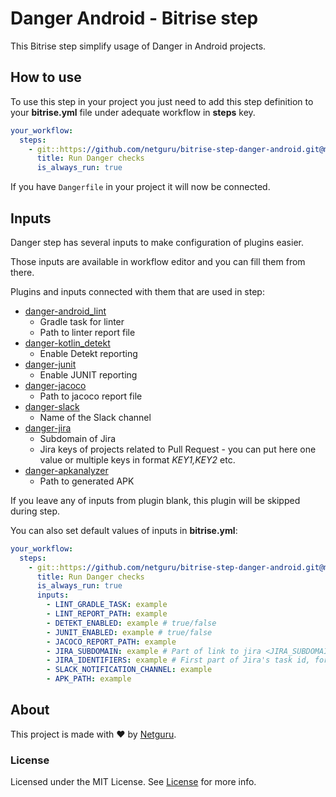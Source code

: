 # Danger Android - Bitrise step

This Bitrise step simplify usage of Danger in Android projects.


## How to use

To use this step in your project you just need to add this step definition to
your **bitrise.yml** file under adequate workflow in **steps** key.

```yml
your_workflow:
  steps:
    - git::https://github.com/netguru/bitrise-step-danger-android.git@master:
      title: Run Danger checks
      is_always_run: true
```

If you have `Dangerfile` in your project it will now be connected.
## Inputs

Danger step has several inputs to make configuration of plugins easier.

Those inputs are available in workflow editor and you can fill them from there.

Plugins and inputs connected with them that are used in step:
* [danger-android_lint](https://github.com/loadsmart/danger-android_lint)
  - Gradle task for linter
  - Path to linter report file
* [danger-kotlin_detekt](https://github.com/NFesquet/danger-kotlin_detekt)
  - Enable Detekt reporting
* [danger-junit](https://github.com/orta/danger-junit)
  - Enable JUNIT reporting
* [danger-jacoco](https://github.com/Malinskiy/danger-jacoco)
  - Path to jacoco report file
* [danger-slack](https://github.com/duck8823/danger-slack)
  - Name of the Slack channel
* [danger-jira](https://github.com/RestlessThinker/danger-jira)
  - Subdomain of Jira
  - Jira keys of projects related to Pull Request - you can put here one value or
    multiple keys in format *KEY1,KEY2* etc.
* [danger-apkanalyzer](https://github.com/STAR-ZERO/danger-apkanalyzer)
  - Path to generated APK

If you leave any of inputs from plugin blank, this plugin will be skipped during step.

You can also set default values of inputs in **bitrise.yml**:

```yml
your_workflow:
  steps:
    - git::https://github.com/netguru/bitrise-step-danger-android.git@master:
      title: Run Danger checks
      is_always_run: true
      inputs:
        - LINT_GRADLE_TASK: example
        - LINT_REPORT_PATH: example
        - DETEKT_ENABLED: example # true/false
        - JUNIT_ENABLED: example # true/false
        - JACOCO_REPORT_PATH: example
        - JIRA_SUBDOMAIN: example # Part of link to jira <JIRA_SUBDOMAIN>.atlassian.net/browse
        - JIRA_IDENTIFIERS: example # First part of Jira's task id, for example for task ABC-123 it will be ABC
        - SLACK_NOTIFICATION_CHANNEL: example
        - APK_PATH: example
```


## About

This project is made with ❤️ by [Netguru](https://www.netguru.com).

### License

Licensed under the MIT License. See [License](LICENSE) for more
info.

